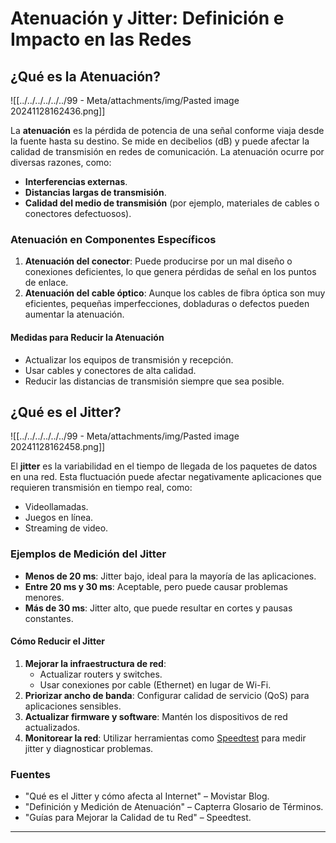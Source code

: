 
# Atenuación y Jitter: Definición e Impacto en las Redes

## ¿Qué es la Atenuación?
![[../../../../../../99 - Meta/attachments/img/Pasted image 20241128162436.png]]


La **atenuación** es la pérdida de potencia de una señal conforme viaja desde la fuente hasta su destino. Se mide en decibelios (dB) y puede afectar la calidad de transmisión en redes de comunicación. La atenuación ocurre por diversas razones, como:

- **Interferencias externas**.
- **Distancias largas de transmisión**.
- **Calidad del medio de transmisión** (por ejemplo, materiales de cables o conectores defectuosos).

### Atenuación en Componentes Específicos

1. **Atenuación del conector**: Puede producirse por un mal diseño o conexiones deficientes, lo que genera pérdidas de señal en los puntos de enlace.
2. **Atenuación del cable óptico**: Aunque los cables de fibra óptica son muy eficientes, pequeñas imperfecciones, dobladuras o defectos pueden aumentar la atenuación.

#### Medidas para Reducir la Atenuación

- Actualizar los equipos de transmisión y recepción.
- Usar cables y conectores de alta calidad.
- Reducir las distancias de transmisión siempre que sea posible.

## ¿Qué es el Jitter?

![[../../../../../../99 - Meta/attachments/img/Pasted image 20241128162458.png]]

El **jitter** es la variabilidad en el tiempo de llegada de los paquetes de datos en una red. Esta fluctuación puede afectar negativamente aplicaciones que requieren transmisión en tiempo real, como:

- Videollamadas.
- Juegos en línea.
- Streaming de video.

### Ejemplos de Medición del Jitter

- **Menos de 20 ms**: Jitter bajo, ideal para la mayoría de las aplicaciones.
- **Entre 20 ms y 30 ms**: Aceptable, pero puede causar problemas menores.
- **Más de 30 ms**: Jitter alto, que puede resultar en cortes y pausas constantes.

#### Cómo Reducir el Jitter

1. **Mejorar la infraestructura de red**:
    - Actualizar routers y switches.
    - Usar conexiones por cable (Ethernet) en lugar de Wi-Fi.
2. **Priorizar ancho de banda**: Configurar calidad de servicio (QoS) para aplicaciones sensibles.
3. **Actualizar firmware y software**: Mantén los dispositivos de red actualizados.
4. **Monitorear la red**: Utilizar herramientas como [Speedtest](https://www.speedtest.net/) para medir jitter y diagnosticar problemas.

### Fuentes

- "Qué es el Jitter y cómo afecta al Internet" – Movistar Blog.
- "Definición y Medición de Atenuación" – Capterra Glosario de Términos.
- "Guías para Mejorar la Calidad de tu Red" – Speedtest.

---

